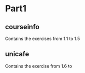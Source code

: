 # Part1 

## courseinfo
Contains the exercises from 1.1 to 1.5

## unicafe
Contains the exercise from 1.6 to 